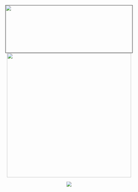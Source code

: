 <div id="header" align="center">
<a href="">
<img src="https://64.media.tumblr.com/a810e5078c008195778b0f8b901922cb/70d85912b73a558c-dd/s2048x3072/02a1873c9cbb1d87d6962be5499cde1f87266d9b.pnj" width='410' height='154'>
</a>

<div id="header" align="center">
<a href="https://sntry.cc/yurionice">
<img src="https://i.postimg.cc/L8vXXQSV/Untitled9-20250305135626.png" width='400' height='400'>
</a>

<div id="header" align="center">

![](https://readme-typing-svg.demolab.com?font=Tangerine&size=25&letterSpacing=1px&pause=100000000000&color=ece6e7&center=true&vCenter=true&random=true&width=435&height=40&lines=How+can+a+loving+god+cause+such+agony%3F)
